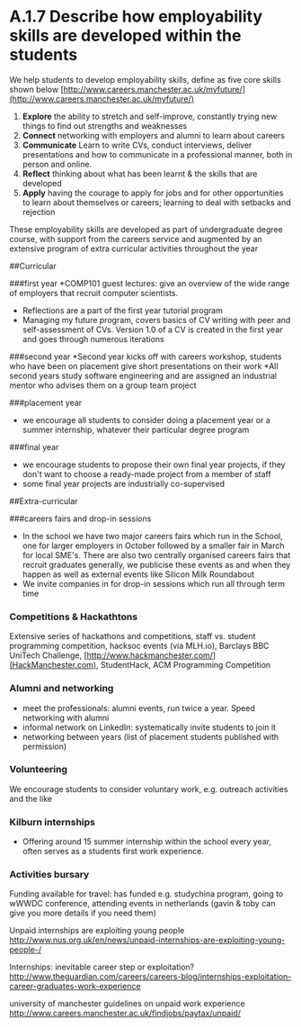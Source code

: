 # A.1.7 Describe how employability skills are developed within the students

We help students to develop employability skills, define as five core skills shown below  [http://www.careers.manchester.ac.uk/myfuture/](http://www.careers.manchester.ac.uk/myfuture/)

1. **Explore** the ability to stretch and self-improve, constantly trying new things to find out strengths and weaknesses
2. **Connect** networking with employers and alumni to learn about careers
3. **Communicate** Learn to write CVs, conduct interviews, deliver presentations and how to communicate in a professional manner, both in person and online.
4. **Reflect** thinking about what has been learnt & the skills that are developed
5. **Apply** having the courage to apply for jobs and for other opportunities to learn about themselves or careers; learning to deal with setbacks and rejection

These employability skills are developed as part of undergraduate degree course, with support from the careers service and augmented by an extensive program of extra curricular activities throughout the year

##Curricular

###first year
*COMP101 guest lectures: give an overview of the wide range of employers that recruit computer scientists.
* Reflections are a part of the first year tutorial program
* Managing my future program, covers basics of CV writing with peer and self-assessment of CVs. Version 1.0 of a CV is created in the first year and goes through numerous iterations

###second year
*Second year kicks off with careers workshop, students who have been on placement give short presentations on their work
*All second years study software engineering and are assigned an industrial mentor who advises them on a group team project

###placement year
* we encourage all students to consider doing a placement year or a summer internship, whatever their particular degree program

###final year
* we encourage students to propose their own final year projects, if they don't want to choose a ready-made project from a member of staff
* some final year projects are industrially co-supervised

##Extra-curricular

###careers fairs and drop-in sessions
* In the school we have two major careers fairs which run in the School, one for larger employers in October followed by a smaller fair in March for local SME's. There are also two centrally organised careers fairs that recruit graduates generally, we publicise these events as and when they happen as well as external events like Silicon Milk Roundabout
* We invite companies in for drop-in sessions which run all through term time
### Competitions & Hackathtons
Extensive series of hackathons and competitions, staff vs. student programming competition, hacksoc events (via MLH.io), Barclays BBC UniTech Challenge, [http://www.hackmanchester.com/](HackManchester.com), StudentHack, ACM Programming Competition

### Alumni and networking
* meet the professionals: alumni events, run twice a year. Speed networking with alumni
* informal network on LinkedIn: systematically invite students to join it
* networking between years (list of placement students published with permission)

### Volunteering
We encourage students to consider voluntary work, e.g. outreach activities and the like

### Kilburn internships
* Offering around 15 summer internship within the school every year, often serves as a students first work experience.

### Activities bursary
Funding available for travel: has funded e.g. studychina program, going to wWWDC conference, attending events in netherlands (gavin & toby can give you more details if you need them)






Unpaid internships are exploiting young people
http://www.nus.org.uk/en/news/unpaid-internships-are-exploiting-young-people-/

Internships: inevitable career step or exploitation?
http://www.theguardian.com/careers/careers-blog/internships-exploitation-career-graduates-work-experience

university of manchester guidelines on unpaid work experience
http://www.careers.manchester.ac.uk/findjobs/paytax/unpaid/

